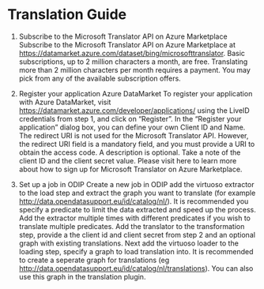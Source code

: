 # Translation Guide
1. Subscribe to the Microsoft Translator API on Azure Marketplace
Subscribe to the Microsoft Translator API on Azure Marketplace at https://datamarket.azure.com/dataset/bing/microsofttranslator. Basic subscriptions, up to 2 million characters a month, are free. Translating more than 2 million characters per month requires a payment. You may pick from any of the available subscription offers.

2. Register your application Azure DataMarket
To register your application with Azure DataMarket, visit https://datamarket.azure.com/developer/applications/ using the LiveID credentials from step 1, and click on “Register”. In the “Register your application” dialog box, you can define your own Client ID and Name. The redirect URI is not used for the Microsoft Translator API. However, the redirect URI field is a mandatory field, and you must provide a URI to obtain the access code. A description is optional. 
Take a note of the client ID and the client secret value. Please visit here to learn more about how to sign up for Microsoft Translator on Azure Marketplace.

3. Set up a job in ODIP
Create a new job in ODIP add the virtuoso extractor to the load step and extract the graph you want to translate (for example http://data.opendatasupport.eu/id/catalog/nl/).
It is recommended you specify a predicate to limit the data extracted and speed up the process. Add the extractor multiple times with different predicates if you wish to translate multiple predicates.
Add the translator to the transformation step, provide a the client id and client secret from step 2 and an optional graph with existing translations.
Next add the virtuoso loader to the loading step, specify a graph to load translation into. It is recommended to create a seperate graph for translations (eg http://data.opendatasupport.eu/id/catalog/nl/translations). You can also use this graph in the translation plugin.
